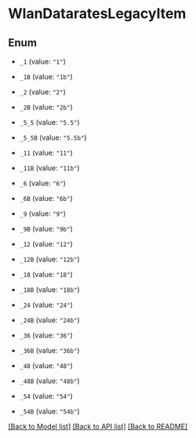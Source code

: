 # WlanDataratesLegacyItem

## Enum


* `_1` (value: `"1"`)

* `_1B` (value: `"1b"`)

* `_2` (value: `"2"`)

* `_2B` (value: `"2b"`)

* `_5_5` (value: `"5.5"`)

* `_5_5B` (value: `"5.5b"`)

* `_11` (value: `"11"`)

* `_11B` (value: `"11b"`)

* `_6` (value: `"6"`)

* `_6B` (value: `"6b"`)

* `_9` (value: `"9"`)

* `_9B` (value: `"9b"`)

* `_12` (value: `"12"`)

* `_12B` (value: `"12b"`)

* `_18` (value: `"18"`)

* `_18B` (value: `"18b"`)

* `_24` (value: `"24"`)

* `_24B` (value: `"24b"`)

* `_36` (value: `"36"`)

* `_36B` (value: `"36b"`)

* `_48` (value: `"48"`)

* `_48B` (value: `"48b"`)

* `_54` (value: `"54"`)

* `_54B` (value: `"54b"`)


[[Back to Model list]](../README.md#documentation-for-models) [[Back to API list]](../README.md#documentation-for-api-endpoints) [[Back to README]](../README.md)


